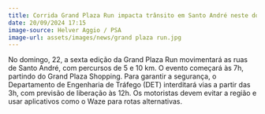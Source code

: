 ```yaml
---
title: Corrida Grand Plaza Run impacta trânsito em Santo André neste domingo
date: 20/09/2024 17:15
image-source: Helver Aggio / PSA
image-url: assets/images/news/grand plaza run.jpg
---
```


No domingo, 22, a sexta edição da Grand Plaza Run movimentará as ruas de Santo André, com percursos de 5 e 10 km. O evento começará às 7h, partindo do Grand Plaza Shopping. Para garantir a segurança, o Departamento de Engenharia de Tráfego (DET) interditará vias a partir das 3h, com previsão de liberação às 12h. Os motoristas devem evitar a região e usar aplicativos como o Waze para rotas alternativas.